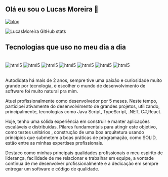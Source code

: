 
## Olá eu sou o Lucas Moreira 👋


[![blog](https://img.shields.io/badge/LinkedIn-0077B5?style=for-the-badge&logo=linkedin&logoColor=white)](https://www.linkedin.com/in/lucas-moreira-747005240/)


![LucasMoreira GitHub stats](https://github-readme-stats.vercel.app/api?username=LucasMoreira360&show_icons=true&theme=dracula)


## Tecnologias que uso no meu dia a dia

<div style="display: inline_block"><br/>
  <img align="center" alt="html5" src="https://img.shields.io/badge/HTML5-E34F26?style=for-the-badge&logo=html5&logoColor=white" />
  <img align="center" alt="html5" src="https://img.shields.io/badge/CSS3-1572B6?style=for-the-badge&logo=css3&logoColor=white" />
  <img align="center" alt="html5" src="https://img.shields.io/badge/Sass-CC6699?style=for-the-badge&logo=sass&logoColor=white" />
  <img align="center" alt="html5" src="https://img.shields.io/badge/JavaScript-323330?style=for-the-badge&logo=javascript&logoColor=F7DF1E" />
  <img align="center" alt="html5" src="https://img.shields.io/badge/React-20232A?style=for-the-badge&logo=react&logoColor=61DAFB" />
  <img align="center" alt="html5" src="https://img.shields.io/badge/TypeScript-007ACC?style=for-the-badge&logo=typescript&logoColor=white" />
  <img align="center" alt="html5" src="https://img.shields.io/badge/Node.js-43853D?style=for-the-badge&logo=node.js&logoColor=white" />
</div><br/>

Autodidata há mais de 2 anos, sempre tive uma paixão e curiosidade muito grande por tecnologia, e escolher o mundo de desenvolvimento de software foi muito natural pra mim.

Atuei profissionalmente como desenvolvedor por 5 meses. Neste tempo, participei ativamente do desenvolvimento de grandes projetos, utilizando, principalmente, tecnologias como Java Script, TypeScript, .NET, C#,React.

Hoje, tenho uma sólida experiência em construir e manter aplicações escaláveis e distribuídas. Pilares fundamentais para atingir este objetivo, como testes unitários , construção de uma boa arquitetura usando princípios que submetem a boas práticas de programação, como SOLID, estão entre as minhas expertises profissionais. 

Destaco como minhas principais qualidades profissionais o meu espirito de liderança, facilidade de me relacionar e trabalhar em equipe, a vontade contínua de me desenvolver profissionalmente e a dedicação em sempre entregar um software e código de qualidade.
